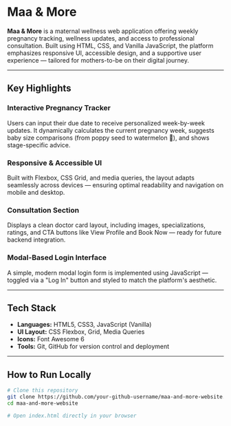 # Maa & More

**Maa & More** is a maternal wellness web application offering weekly pregnancy tracking, wellness updates, and access to professional consultation. Built using HTML, CSS, and Vanilla JavaScript, the platform emphasizes responsive UI, accessible design, and a supportive user experience — tailored for mothers-to-be on their digital journey.

---

## Key Highlights

### Interactive Pregnancy Tracker  
Users can input their due date to receive personalized week-by-week updates. It dynamically calculates the current pregnancy week, suggests baby size comparisons (from poppy seed to watermelon 🍉), and shows stage-specific advice.

### Responsive & Accessible UI  
Built with Flexbox, CSS Grid, and media queries, the layout adapts seamlessly across devices — ensuring optimal readability and navigation on mobile and desktop.

### Consultation Section  
Displays a clean doctor card layout, including images, specializations, ratings, and CTA buttons like View Profile and Book Now — ready for future backend integration.

### Modal-Based Login Interface  
A simple, modern modal login form is implemented using JavaScript — toggled via a "Log In" button and styled to match the platform's aesthetic.


---

## Tech Stack

- **Languages:** HTML5, CSS3, JavaScript (Vanilla)
- **UI Layout:** CSS Flexbox, Grid, Media Queries
- **Icons:** Font Awesome 6
- **Tools:** Git, GitHub for version control and deployment

---

## How to Run Locally

```bash
# Clone this repository
git clone https://github.com/your-github-username/maa-and-more-website.git
cd maa-and-more-website

# Open index.html directly in your browser
